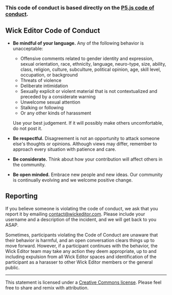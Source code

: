 ### This code of conduct is based directly on the [P5.js code of conduct](https://github.com/processing/p5.js/blob/master/CODE_OF_CONDUCT.md).

## Wick Editor Code of Conduct

* **Be mindful of your language.** Any of the following behavior is unacceptable: 
  * Offensive comments related to gender identity and expression, sexual orientation, race, ethnicity, language, neuro-type, size, ability, class, religion, culture, subculture, political opinion, age, skill level, occupation, or background
  * Threats of violence
  * Deliberate intimidation
  * Sexually explicit or violent material that is not contextualized and preceded by a considerate warning 
  * Unwelcome sexual attention
  * Stalking or following
  * Or any other kinds of harassment

  Use your best judgement. If it will possibly make others uncomfortable, do not post it.

* **Be respectful.** Disagreement is not an opportunity to attack someone else's thoughts or opinions. Although views may differ, remember to approach every situation with patience and care. 
* **Be considerate.** Think about how your contribution will affect others in the community. 
* **Be open minded.** Embrace new people and new ideas. Our community is continually evolving and we welcome positive change.

## Reporting
If you believe someone is violating the code of conduct, we ask that you report it by emailing [contact@wickeditor.com](mailto:contact@wickeditor.com). Please include your username and a description of the incident, and we will get back to you ASAP.

Sometimes, participants violating the Code of Conduct are unaware that their behavior is harmful, and an open conversation clears things up to move forward. However, if a participant continues with the behavior, the Wick Editor team may take any action they deem appropriate, up to and including expulsion from all Wick Editor spaces and identification of the participant as a harasser to other Wick Editor members or the general public.

---
This statement is licensed under a [Creative Commons license](https://creativecommons.org/licenses/by-sa/4.0/). Please feel free to share and remix with attribution.
